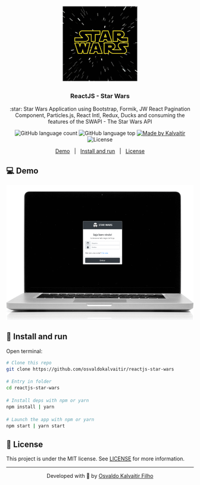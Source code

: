 <h1 align="center">
    <img src="/.github/assets/logo.png"
    width="200px"
    alt="Logo" />
</h1>

<h3 align="center">
  ReactJS - Star Wars
</h3>

<p align="center">
  :star: Star Wars Application using Bootstrap, Formik, JW React Pagination Component, Particles.js, React Intl, Redux, Ducks and consuming the features of the SWAPI - The Star Wars API
</p>

<p align="center">
  <img alt="GitHub language count" src="https://img.shields.io/github/languages/count/osvaldokalvaitir/reactjs-star-wars.svg?color=00A83A">

  <img alt="GitHub language top" src="https://img.shields.io/github/languages/top/osvaldokalvaitir/reactjs-star-wars.svg?color=00A83A">

  <a href="https://kalvaitir.com/">
    <img alt="Made by Kalvaitir" src="https://img.shields.io/badge/made%20by-Kalvaitir-00A83A">
  </a>

  <img alt="License" src="https://img.shields.io/badge/license-MIT-00A83A">
</p>

<p align="center">
  <a href="#computer-demo">Demo</a>&nbsp;&nbsp;&nbsp;|&nbsp;&nbsp;&nbsp;<a href="#wrench-install-and-run">Install and run</a>&nbsp;&nbsp;&nbsp;|&nbsp;&nbsp;&nbsp;<a href="#memo-license">License</a>
</p>

## :computer: Demo

![Demo](/.github/assets/demo.gif)

## :wrench: Install and run

Open terminal:

```sh
# Clone this repo
git clone https://github.com/osvaldokalvaitir/reactjs-star-wars

# Entry in folder
cd reactjs-star-wars

# Install deps with npm or yarn
npm install | yarn

# Launch the app with npm or yarn
npm start | yarn start
```

## :memo: License

This project is under the MIT license. See [LICENSE](/LICENSE) for more information.

---

<p align="center">
Developed with 💚 by <a href="https://www.linkedin.com/in/osvaldokalvaitir">Osvaldo Kalvaitir Filho</a>
</p>
